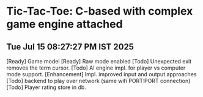 # Tic-Tac-Toe: C-based with complex game engine attached

## Tue Jul 15 08:27:27 PM IST 2025

[Ready] Game model
[Ready] Raw mode enabled 
[Todo] Unexpected exit removes the term cursor.
[Todo] AI engine impl. for player vs computer mode support.
[Enhancement] Impl. improved input and output approaches
[Todo] backend to play over network (same wifi PORT:PORT connection)
[Todo] Player rating store in db.
